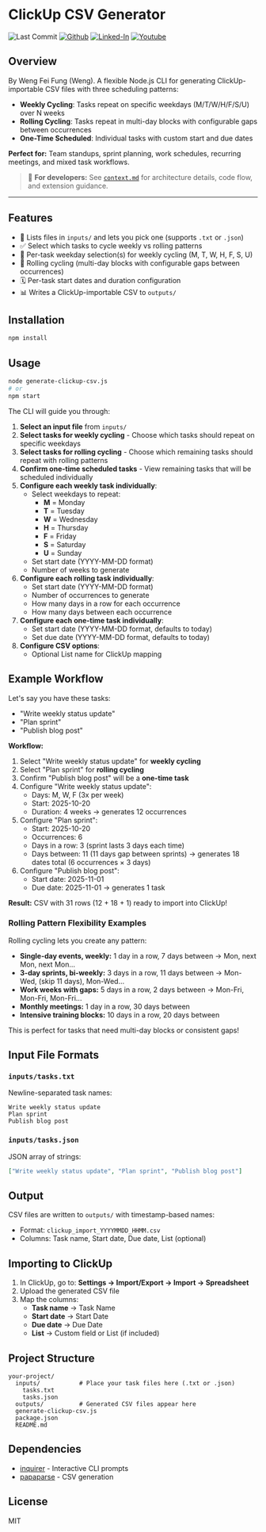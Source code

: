# ClickUp CSV Generator

![Last Commit](https://img.shields.io/github/last-commit/Siphon880gh/clickup-gantt-generator/main)
<a target="_blank" href="https://github.com/Siphon880gh" rel="nofollow"><img src="https://img.shields.io/badge/GitHub--blue?style=social&logo=GitHub" alt="Github" data-canonical-src="https://img.shields.io/badge/GitHub--blue?style=social&logo=GitHub" style="max-width:8.5ch;"></a>
<a target="_blank" href="https://www.linkedin.com/in/weng-fung/" rel="nofollow"><img src="https://img.shields.io/badge/LinkedIn-blue?style=flat&logo=linkedin&labelColor=blue" alt="Linked-In" data-canonical-src="https://img.shields.io/badge/LinkedIn-blue?style=flat&amp;logo=linkedin&amp;labelColor=blue" style="max-width:10ch;"></a>
<a target="_blank" href="https://www.youtube.com/@WayneTeachesCode/" rel="nofollow"><img src="https://img.shields.io/badge/Youtube-red?style=flat&logo=youtube&labelColor=red" alt="Youtube" data-canonical-src="https://img.shields.io/badge/Youtube-red?style=flat&amp;logo=youtube&amp;labelColor=red" style="max-width:10ch;"></a>

## Overview

By Weng Fei Fung (Weng). A flexible Node.js CLI for generating ClickUp-importable CSV files with three scheduling patterns:

- **Weekly Cycling**: Tasks repeat on specific weekdays (M/T/W/H/F/S/U) over N weeks
- **Rolling Cycling**: Tasks repeat in multi-day blocks with configurable gaps between occurrences
- **One-Time Scheduled**: Individual tasks with custom start and due dates

**Perfect for:** Team standups, sprint planning, work schedules, recurring meetings, and mixed task workflows.

> 📖 **For developers:** See [`context.md`](./context.md) for architecture details, code flow, and extension guidance.

---

## Features

- 📁 Lists files in `inputs/` and lets you pick one (supports `.txt` or `.json`)
- ✅ Select which tasks to cycle weekly vs rolling patterns
- 📅 Per-task weekday selection(s) for weekly cycling (M, T, W, H, F, S, U)
- 🔄 Rolling cycling (multi-day blocks with configurable gaps between occurrences)
- 🗓️ Per-task start dates and duration configuration
- 📊 Writes a ClickUp-importable CSV to `outputs/`

## Installation

```bash
npm install
```

## Usage

```bash
node generate-clickup-csv.js
# or
npm start
```

The CLI will guide you through:

1. **Select an input file** from `inputs/`
2. **Select tasks for weekly cycling** - Choose which tasks should repeat on specific weekdays
3. **Select tasks for rolling cycling** - Choose which remaining tasks should repeat with rolling patterns
4. **Confirm one-time scheduled tasks** - View remaining tasks that will be scheduled individually
5. **Configure each weekly task individually**:
   - Select weekdays to repeat:
     - **M** = Monday
     - **T** = Tuesday
     - **W** = Wednesday
     - **H** = Thursday
     - **F** = Friday
     - **S** = Saturday
     - **U** = Sunday
   - Set start date (YYYY-MM-DD format)
   - Number of weeks to generate
6. **Configure each rolling task individually**:
   - Set start date (YYYY-MM-DD format)
   - Number of occurrences to generate
   - How many days in a row for each occurrence
   - How many days between each occurrence
7. **Configure each one-time task individually**:
   - Set start date (YYYY-MM-DD format, defaults to today)
   - Set due date (YYYY-MM-DD format, defaults to today)
8. **Configure CSV options**:
   - Optional List name for ClickUp mapping

## Example Workflow

Let's say you have these tasks:
- "Write weekly status update"
- "Plan sprint"  
- "Publish blog post"

**Workflow:**
1. Select "Write weekly status update" for **weekly cycling**
2. Select "Plan sprint" for **rolling cycling**
3. Confirm "Publish blog post" will be a **one-time task**
4. Configure "Write weekly status update":
   - Days: M, W, F (3x per week)
   - Start: 2025-10-20
   - Duration: 4 weeks → generates 12 occurrences
5. Configure "Plan sprint":
   - Start: 2025-10-20
   - Occurrences: 6
   - Days in a row: 3 (sprint lasts 3 days each time)
   - Days between: 11 (11 days gap between sprints) → generates 18 dates total (6 occurrences × 3 days)
6. Configure "Publish blog post":
   - Start date: 2025-11-01
   - Due date: 2025-11-01 → generates 1 task

**Result:** CSV with 31 rows (12 + 18 + 1) ready to import into ClickUp!

### Rolling Pattern Flexibility Examples

Rolling cycling lets you create any pattern:

- **Single-day events, weekly:** 1 day in a row, 7 days between → Mon, next Mon, next Mon...
- **3-day sprints, bi-weekly:** 3 days in a row, 11 days between → Mon-Wed, (skip 11 days), Mon-Wed...
- **Work weeks with gaps:** 5 days in a row, 2 days between → Mon-Fri, Mon-Fri, Mon-Fri...
- **Monthly meetings:** 1 day in a row, 30 days between
- **Intensive training blocks:** 10 days in a row, 20 days between

This is perfect for tasks that need multi-day blocks or consistent gaps!

## Input File Formats

### `inputs/tasks.txt`
Newline-separated task names:

```
Write weekly status update
Plan sprint
Publish blog post
```

### `inputs/tasks.json`
JSON array of strings:

```json
["Write weekly status update", "Plan sprint", "Publish blog post"]
```

## Output

CSV files are written to `outputs/` with timestamp-based names:
- Format: `clickup_import_YYYYMMDD_HHMM.csv`
- Columns: Task name, Start date, Due date, List (optional)

## Importing to ClickUp

1. In ClickUp, go to: **Settings → Import/Export → Import → Spreadsheet**
2. Upload the generated CSV file
3. Map the columns:
   - **Task name** → Task Name
   - **Start date** → Start Date
   - **Due date** → Due Date
   - **List** → Custom field or List (if included)

## Project Structure

```
your-project/
  inputs/           # Place your task files here (.txt or .json)
    tasks.txt
    tasks.json
  outputs/          # Generated CSV files appear here
  generate-clickup-csv.js
  package.json
  README.md
```

## Dependencies

- [inquirer](https://www.npmjs.com/package/inquirer) - Interactive CLI prompts
- [papaparse](https://www.npmjs.com/package/papaparse) - CSV generation

## License

MIT

